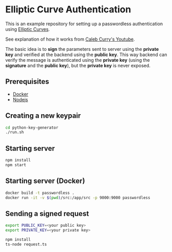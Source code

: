 # Elliptic Curve Authentication

This is an example repository for setting up a passwordless authentication using [Elliptic Curves](https://en.wikipedia.org/wiki/Elliptic-curve_cryptography).

See explanation of how it works from [Caleb Curry's Youtube](https://youtu.be/f9eitAS1nsY?t=105).

The basic idea is to **sign** the parameters sent to server using the **private key** and verified at the backend using the **public key**. This way backend can verify the message is authenticated using the **private key** (using the **signature** and the **public key**), but the **private key** is never exposed.

## Prerequisites

* [Docker](https://www.docker.com/products/docker-desktop/)
* [Nodejs](https://nodejs.org/en/download/)

## Creating a new keypair

```bash
cd python-key-generator
./run.sh
```

## Starting server

```bash
npm install
npm start
```

## Starting server (Docker)

```bash
docker build -t passwordless .
docker run -it -v $(pwd)/src:/app/src -p 9000:9000 passwordless
```

## Sending a signed request

```bash
export PUBLIC_KEY=<your public key>
export PRIVATE_KEY=<your private key>

npm install
ts-node request.ts
```
